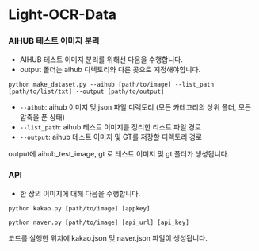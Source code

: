 # Light-OCR-Data

### AIHUB 테스트 이미지 분리
* AIHUB 테스트 이미지 분리를 위해선 다음을 수행합니다.
* output 폴더는 aihub 디렉토리와 다른 곳으로 지정해야합니다.
```
python make_dataset.py --aihub [path/to/image] --list_path [path/to/list/txt] --output [path/to/output]
```
* `--aihub`: aihub 이미지 및 json 파일 디렉토리 (모든 카테고리의 상위 폴더, 모든 압축을 푼 상태)
* `--list_path`: aihub 테스트 이미지를 정리한 리스트 파일 경로
* `--output`: aihub 테스트 이미지 및 GT를 저장할 디렉토리 경로

output에 aihub_test_image, gt 로 테스트 이미지 및 gt 폴더가 생성됩니다.

### API
* 한 장의 이미지에 대해 다음을 수행합니다.
```
python kakao.py [path/to/image] [appkey]
```
```
python naver.py [path/to/image] [api_url] [api_key]
```

코드를 실행한 위치에 kakao.json 및 naver.json 파일이 생성됩니다.

